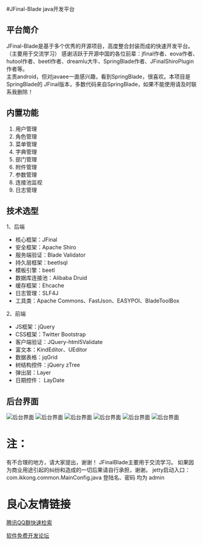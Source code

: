 #JFinal-Blade java开发平台
## 平台简介
JFinal-Blade是基于多个优秀的开源项目，高度整合封装而成的快速开发平台。（主要用于交流学习）
感谢活跃于开源中国的各位前辈：jfinal作者、eova作者、hutool作者、beetl作者、dreamlu大牛、SpringBlade作者、JFinalShiroPlugin作者等。  
主责android，但对javaee一直感兴趣，看到SpringBlade，很喜欢。本项目是SpringBlade的 JFinal版本，多数代码来自SpringBlade，如果不能使用请及时联系我删除！  

## 内置功能

1.	用户管理
2.	角色管理
3.	菜单管理
4.	字典管理
5.	部门管理
6.	附件管理
7.	参数管理
8.	连接池监视
9.	日志管理

## 技术选型

1、后端

* 核心框架：JFinal
* 安全框架：Apache Shiro
* 服务端验证：Blade Validator
* 持久层框架：beetlsql
* 模板引擎：beetl
* 数据库连接池：Alibaba Druid
* 缓存框架：Ehcache
* 日志管理：SLF4J
* 工具类：Apache Commons、FastJson、EASYPOI、BladeToolBox

2、前端

* JS框架：jQuery
* CSS框架：Twitter Bootstrap
* 客户端验证：JQuery-html5Validate
* 富文本：KindEditor、UEditor
* 数据表格：jqGrid
* 树结构控件：jQuery zTree
* 弹出层：Layer
* 日期控件： LayDate

## 后台界面
![后台界面](http://git.oschina.net/uploads/images/2016/0706/091736_144317b3_474499.png "后台界面")
![后台界面](http://git.oschina.net/uploads/images/2016/0706/092002_1dd317a7_474499.png "后台界面")
![后台界面](http://git.oschina.net/uploads/images/2016/0706/110441_d286b7c7_474499.png "后台界面")
![后台界面](http://git.oschina.net/uploads/images/2016/0706/110523_4a5256ff_474499.png "后台界面")
![后台界面](http://git.oschina.net/uploads/images/2016/0706/111014_9292e52f_474499.png "后台界面")
![后台界面](http://git.oschina.net/uploads/images/2016/0706/110631_bc667dc7_474499.png "后台界面")

注：
=======

有不合理的地方，请大家提出，谢谢！
JFinalBlade主要用于交流学习。
如果因为商业用途引起的纠纷和造成的一切后果请自行承担，谢谢。
jetty启动入口： com.ikkong.common.MainConfig.java
登陆名、密码 均为  admin




 # 良心友情链接

[腾讯QQ群快速检索](http://u.720life.cn/s/8cf73f7c)

[软件免费开发论坛](http://u.720life.cn/s/bbb01dc0)